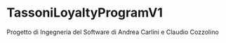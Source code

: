 # TassoniLoyaltyProgramV1

Progetto di Ingegneria del Software di Andrea Carlini e Claudio Cozzolino 
